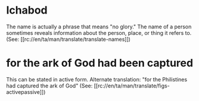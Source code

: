 # Ichabod

The name is actually a phrase that means "no glory." The name of a person sometimes reveals information about the person, place, or thing it refers to. (See: [[rc://en/ta/man/translate/translate-names]])

# for the ark of God had been captured

This can be stated in active form. Alternate translation: "for the Philistines had captured the ark of God" (See: [[rc://en/ta/man/translate/figs-activepassive]])

